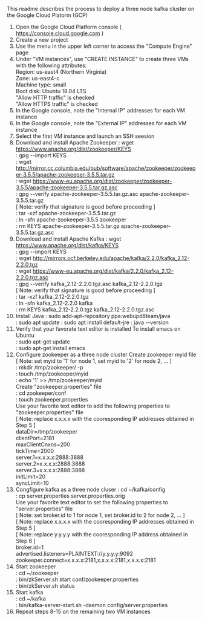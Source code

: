 This readme describes the process to deploy a three node kafka cluster on the Google Cloud Platorm (GCP)

1) Open the Google Cloud Platform console ( https://console.cloud.google.com )
2) Create a new project
3) Use the menu in the upper left corner to access the "Compute Engine" page
4) Under "VM instances", use "CREATE INSTANCE" to create three VMs with the following attributes:  
   Region: us-east4 (Northern Virginia)  
   Zone: us-east4-c  
   Machine type: small  
   Boot disk: Ubuntu 18.04 LTS  
   "Allow HTTP traffic" is checked  
   "Allow HTTPS traffic" is checked  
5) In the Google console, note the "Internal IP" addresses for each VM instance
6) In the Google console, note the "External IP" addresses for each VM instance
7) Select the first VM instance and launch an SSH seesion
8) Download and install Apache Zookeeper
  : wget https://www.apache.org/dist/zookeeper/KEYS  
  : gpg --import KEYS  
  : wget http://mirror.cc.columbia.edu/pub/software/apache/zookeeper/zookeeper-3.5.5/apache-zookeeper-3.5.5.tar.gz  
  : wget https://www-eu.apache.org/dist/zookeeper/zookeeper-3.5.5/apache-zookeeper-3.5.5.tar.gz.asc  
  : gpg --verify apache-zookeeper-3.5.5.tar.gz.asc apache-zookeeper-3.5.5.tar.gz  
  [ Note: verify that signature is good before proceeding ]  
  : tar -xzf apache-zookeeper-3.5.5.tar.gz  
  : ln -sfn apache-zookeeper-3.5.5 zookeeper  
  : rm KEYS apache-zookeeper-3.5.5.tar.gz apache-zookeeper-3.5.5.tar.gz.asc  
9) Download and install Apache Kafka
  : wget https://www.apache.org/dist/kafka/KEYS  
  : gpg --import KEYS  
  : wget http://mirrors.ocf.berkeley.edu/apache/kafka/2.2.0/kafka_2.12-2.2.0.tgz  
  : wget https://www-eu.apache.org/dist/kafka/2.2.0/kafka_2.12-2.2.0.tgz.asc  
  : gpg --verify kafka_2.12-2.2.0.tgz.asc kafka_2.12-2.2.0.tgz  
  [ Note: verify that signature is good before proceeding ]  
  : tar -xzf kafka_2.12-2.2.0.tgz  
  : ln -sfn kafka_2.12-2.2.0 kafka  
  : rm KEYS kafka_2.12-2.2.0.tgz kafka_2.12-2.2.0.tgz.asc  
10) Install Java
  : sudo add-apt-repository ppa:webupd8team/java  
  : sudo apt update
  : sudo apt install default-jre 
  : java --version  
11) Verify that your favorate text editor is installed
  To install emacs on Ubuntu  
  : sudo apt-get update  
  : sudo apt-get install emacs  
12) Configure zookeeper as a three node cluster
  Create zookeeper myid file  
  [ Note: set myid to '1' for node 1, set myid to '2' for node 2, ... ]  
  : mkdir /tmp/zookeeper/ -p  
  : touch /tmp/zookeeper/myid  
  : echo '1' >> /tmp/zookeeper/myid  
  Create "zookeeper.properties" file  
  : cd zookeeper/conf  
  : touch zookeeper.properties  
  Use your favorite text editor to add the following properties to "zookeeper.properties" file  
  [ Note: replace x.x.x.x with the cooresponding IP addresses obtained in Step 5 ]  
      dataDir=/tmp/zookeeper  
      clientPort=2181  
      maxClientCnxns=200  
      tickTime=2000  
      server.1=x.x.x.x:2888:3888  
      server.2=x.x.x.x:2888:3888   
      server.3=x.x.x.x:2888:3888  
      initLimit=20  
      syncLimit=10  
13) Congfigure kafka as a three node cluser
  : cd ~/kafka/config  
  : cp server.properties server.properties.orig  
  Use your favorite text editor to set the following properties to "server.properties" file  
  [ Note: set broker.id to 1 for node 1, set broker.id to 2 for node 2, ... ]  
  [ Note: replace x.x.x.x with the cooresponding IP addresses obtained in Step 5 ]  
  [ Note: replace y.y.y.y with the cooresponding IP address obtained in Step 6 ]  
      broker.id=1  
      advertised.listeners=PLAINTEXT://y.y.y.y:9092  
      zookeeper.connect=x.x.x.x:2181,x.x.x.x:2181,x.x.x.x:2181  
14) Start zookeeper  
   : cd ~/zookeeper  
   : bin/zkServer.sh start conf/zookeeper.properties  
   : bin/zkServer.sh status  
15) Start kafka   
   : cd ~/kafka  
   : bin/kafka-server-start.sh -daemon config/server.properties
16) Repeat steps 8-15 on the remaining two VM instances
